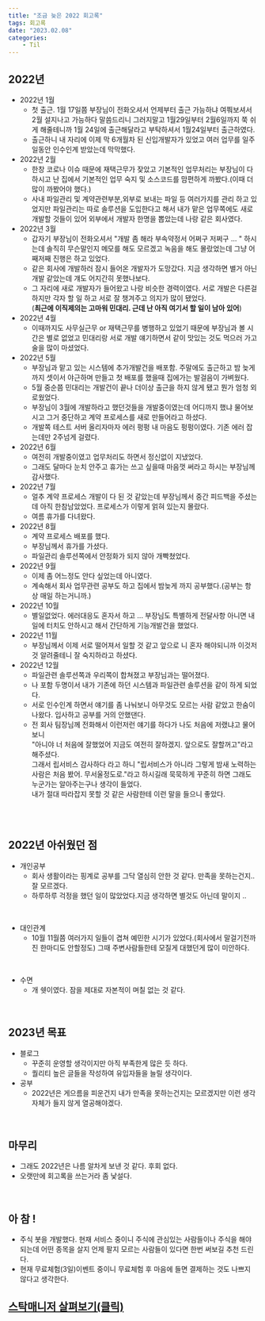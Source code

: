 ```yaml
---
title: "조금 늦은 2022 회고록"
tags: 회고록
date: "2023.02.08"
categories: 
    - Til
---
```


## 2022년
- 2022년 1월
    - 첫 출근. 1월 17일쯤 부장님이 전화오셔서 언제부터 출근 가능하냐 여쭤보셔서 2월 설지나고 가능하다 말씀드리니 그러지말고 1월29일부터 2월6일까지 쭉 쉬게 해줄테니까 1월 24일에 출근해달라고 부탁하셔서 1월24일부터 출근하였다.<br>
    - 출근하니 내 자리에 이제 막 6개월차 된 신입개발자가 있었고 여러 업무를 일주일동안 인수인계 받았는데 막막했다.<br>
- 2022년 2월
    - 한창 코로나 이슈 때문에 재택근무가 잦았고 기본적인 업무처리는 부장님이 다 하시고 난 집에서 기본적인 업무 숙지 및 소스코드를 맘편하게 까봤다.(이때 더 많이 까봤어야 했다.)
    - 사내 파일관리 및 계약관련부분,외부로 보내는 파일 등 여러가지를 관리 하고 있었지만 파일관리는 따로 솔루션을 도입한다고 해서 내가 맡은 업무쪽에도 새로 개발할 것들이 있어 외부에서 개발자 한명을 뽑았는데 나랑 같은 회사였다.
- 2022년 3월
    - 갑자기 부장님이 전화오셔서 "개발 좀 해라 부속약정서 어쩌구 저쩌구 ... " 하시는데 솔직히 무슨말인지 메모를 해도 모르겠고 녹음을 해도 몰랐었는데 그냥 어째저째 진행은 하고 있었다.
    - 같은 회사에 개발하러 잠시 들어온 개발자가 도망갔다. 지금 생각하면 별거 아닌 개발 같았는데 걔도 어지간히 못했나보다.
    - 그 자리에 새로 개발자가 들어왔고 나랑 비슷한 경력이였다. 서로 개발은 다른걸 하지만 각자 할 일 하고 서로 잘 챙겨주고 의지가 많이 됐었다.<br>(**최근에 이직제의는 고마워 민대리. 근데 난 아직 여기서 할 일이 남아 있어**)
- 2022년 4월
    - 이때까지도 사무실근무 or 재택근무를 병행하고 있었기 때문에 부장님과 볼 시간은 별로 없었고 민대리랑 서로 개발 얘기하면서 같이 맛있는 것도 먹으러 가고 술을 많이 마셨었다.
- 2022년 5월
    - 부장님과 맡고 있는 시스템에 추가개발건을 배포함. 주말에도 출근하고 밤 늦게까지 셋이서 야근하며 만들고 첫 배포를 했을때 집에가는 발걸음이 가벼웠다.
    - 5월 중순쯤 민대리는 개발건이 끝나 더이상 출근을 하지 않게 됐고 뭔가 엄청 외로웠었다.
    - 부장님이 3월에 개발하라고 했던것들을 개발중이였는데 어디까지 했냐 물어보시고 그거 중단하고 계약 프로세스를 새로 만들어라고 하셨다.
    - 개발쪽 테스트 서버 올리자마자 에러 펑펑 내 마음도 펑펑이였다. 기존 에러 잡는데만 2주넘게 걸렸다.
- 2022년 6월
    - 여전히 개발중이였고 업무처리도 하면서 정신없이 지냈었다.
    - 그래도 달마다 눈치 안주고 휴가는 쓰고 싶을때 마음껏 써라고 하시는 부장님께 감사했다.
- 2022년 7월
    - 얼추 계약 프로세스 개발이 다 된 것 같았는데 부장님께서 중간 피드백을 주셨는데 아직 한참남았었다. 프로세스가 이렇게 얽혀 있는지 몰랐다.
    - 여름 휴가를 다녀왔다.
- 2022년 8월
    - 계약 프로세스 배포를 했다.
    - 부장님께서 휴가를 가셨다.
    - 파일관리 솔루션쪽에서 안정화가 되지 않아 개빡쳤었다.
- 2022년 9월
    - 이제 좀 어느정도 안다 싶었는데 아니였다.
    - 계속해서 회사 업무관련 공부도 하고 집에서 밤늦게 까지 공부했다.(공부는 항상 매일 하는거니까.)
- 2022년 10월
    - 별일없었다. 에러대응도 혼자서 하고 ... 부장님도 특별하게 전달사항 아니면 내 일에 터치도 안하시고 해서 간단하게 기능개발건을 했었다.
- 2022년 11월
    - 부장님께서 이제 서로 떨어져서 일할 것 같고 앞으로 니 혼자 해야되니까 이것저것 알려줄테니 잘 숙지하라고 하셨다.
- 2022년 12월
    - 파일관련 솔루션쪽과 우리쪽이 합쳐졌고 부장님과는 떨어졌다.
    - 나 포함 두명이서 내가 기존에 하던 시스템과 파일관련 솔루션을 같이 하게 되었다.
    - 서로 인수인계 하면서 얘기를 좀 나눠보니 아무것도 모르는 사람 같았고 한숨이 나왔다. 입사하고 공부를 거의 안했댄다.
    - 전 회사 팀장님께 전화해서 이런저런 얘기를 하다가 나도 처음에 저랬냐고 물어보니 <br>"아니야 너 처음에 잘했었어 지금도 여전히 잘하겠지. 앞으로도 잘할꺼고"라고 해주셨다.<br> 그래서 립서비스 감사하다 라고 하니 "립서비스가 아니라 그렇게 밤새 노력하는 사람은 처음 봤어. 무서울정도로."라고 하시길래 묵묵하게 꾸준히 하면 그래도 누군가는 알아주는구나 생각이 들었다.<br>
    내가 절대 따라잡지 못할 것 같은 사람한테 이런 말을 들으니 좋았다.

<br>
<br>

## 2022년 아쉬웠던 점

- 개인공부
    - 회사 생활이라는 핑계로 공부를 그닥 열심히 안한 것 같다. 만족을 못하는건지.. 잘 모르겠다.
    - 하루하루 걱정을 했던 일이 많았었다.지금 생각하면 별것도 아닌데 말이지 ..<br>
<br>

- 대인관계
    - 10월 11월쯤 여러가지 일들이 겹쳐 예민한 시기가 있었다.(회사에서 말걸기전까진 한마디도 안할정도) 그때 주변사람들한테 모질게 대했던게 많이 미안하다.

<br>

- 수면
    - 개 쉣이였다. 잠을 제대로 자본적이 며칠 없는 것 같다.

<br>

## 2023년 목표
- 블로그
    - 꾸준히 운영할 생각이지만 아직 부족한게 많은 듯 하다.
    - 퀄리티 높은 글들을 작성하여 유입자들을 늘릴 생각이다.
- 공부
    - 2022년은 게으름을 피운건지 내가 만족을 못하는건지는 모르겠지만 이런 생각 자체가 들지 않게 열공해야겠다.

<br>

## 마무리
- 그래도 2022년은 나름 알차게 보낸 것 같다. 후회 없다.
- 오랫만에 회고록을 쓰는거라 좀 낯설다.

<br>

## 아 참 !
- 주식 봇을 개발했다. 현재 서비스 중이니 주식에 관심있는 사람들이나 주식을 해야 되는데 어떤 종목을 살지 언제 팔지 모르는 사람들이 있다면 한번 써보길 추천 드린다. 
- 현재 무료체험(3일)이벤트 중이니 무료체험 후 마음에 들면 결제하는 것도 나쁘지 않다고 생각한다.

## <a href="https://stockmgr.oopy.io/" target="_blank">스탁매니저 살펴보기(클릭)</a>